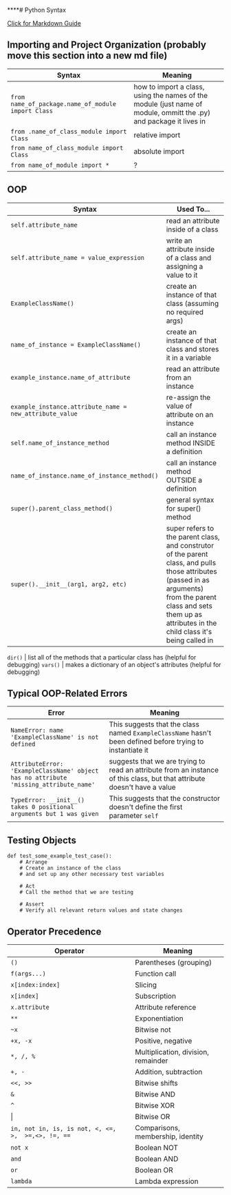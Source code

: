 ****# Python Syntax 

[Click for Markdown Guide](https://guides.github.com/features/mastering-markdown/)


## **Importing and Project Organization** (probably move this section into a new md file)
Syntax | Meaning
--- | ---
`from name_of_package.name_of_module import Class` | how to import a class, using the names of the module (just name of module, ommitt the .py) and package it lives in
`from .name_of_class_module import Class` | relative import 
`from name_of_class_module import Class` | absolute import 
`from name_of_module import *` | ?

## **OOP**

Syntax | Used To...
--- | ---
`self.attribute_name` | read an attribute inside of a class
`self.attribute_name = value_expression` |  write an attribute inside of a class and assigning a value to it
`ExampleClassName()` | create an instance of that class (assuming no required args)
`name_of_instance = ExampleClassName()` | create an instance of that class and stores it in a variable
`example_instance.name_of_attribute` | read an attribute from an instance 
`example_instance.attribute_name = new_attribute_value` | re-assign the value of attribute on an instance 
`self.name_of_instance_method` | call an instance method INSIDE a definition
`name_of_instance.name_of_instance_method()` | call an instance method OUTSIDE a definition
`super().parent_class_method() ` | general syntax for super() method
`super().__init__(arg1, arg2, etc)` | super refers to the parent class, and construtor of the parent class, and pulls those attributes (passed in as arguments) from the parent class and sets them up as attributes in the child class it's being called in 

`dir()` | list all of the methods that a particular class has (helpful for debugging)
`vars()` | makes a dictionary of an object's attributes (helpful for debugging)



## **Typical OOP-Related Errors**
Error | Meaning
--- | ---
`NameError: name 'ExampleClassName' is not defined` | This suggests that the class named `ExampleClassName` hasn't been defined before trying to instantiate it
`AttributeError: 'ExampleClassName' object has no attribute 'missing_attribute_name'` | suggests that we are trying to read an attribute from an instance of this class, but that attribute doesn't have a value
`TypeError: __init__() takes 0 positional arguments but 1 was given` | This suggests that the constructor doesn't define the first parameter `self`

## **Testing Objects**

    def test_some_example_test_case():
        # Arrange
        # Create an instance of the class
        # and set up any other necessary test variables

        # Act
        # Call the method that we are testing

        # Assert
        # Verify all relevant return values and state changes





## **Operator Precedence**
Operator | Meaning
--- | ---
`()`	| Parentheses (grouping)
`f(args...)`	| Function call
`x[index:index]`	| Slicing
`x[index]`	| Subscription
`x.attribute` | Attribute reference
`**`	| Exponentiation
`~x`	| Bitwise not
`+x, -x`	| Positive, negative
`*, /, %`	| Multiplication, division, remainder
`+, -`	| Addition, subtraction
`<<, >>`	| Bitwise shifts
`&`	| Bitwise AND
`^`	| Bitwise XOR
 &#124;  	| Bitwise OR
`in, not in, is, is not, <, <=,  >,  >=,<>, !=, ==`	| Comparisons, membership, identity
`not x`	| Boolean NOT
`and`	| Boolean AND
`or`	| Boolean OR
`lambda`	| Lambda expression